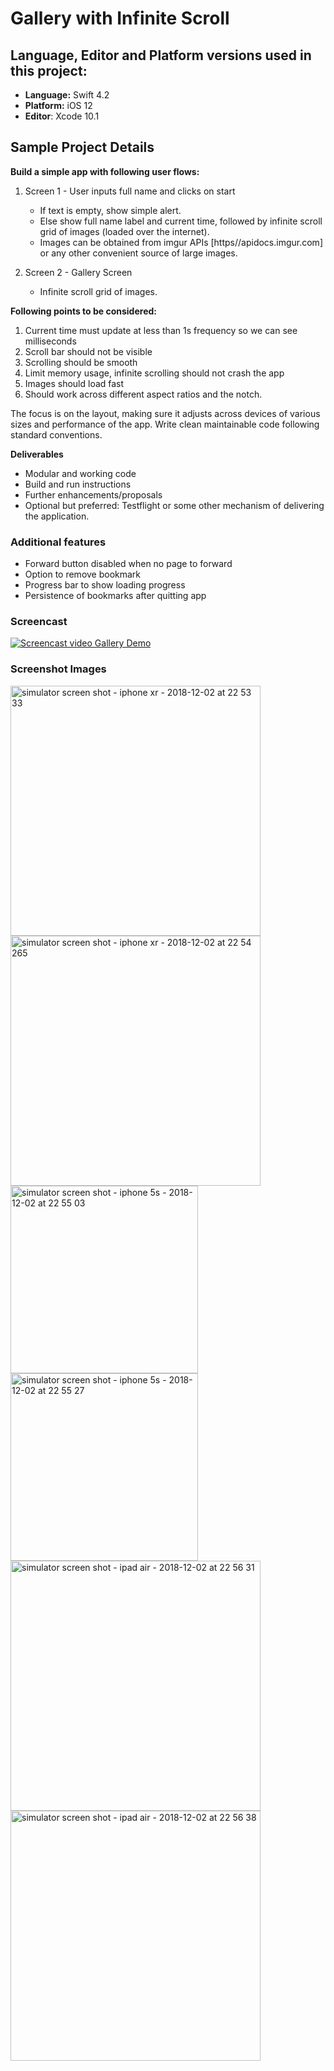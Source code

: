 # Gallery with Infinite Scroll

## Language, Editor and Platform versions used in this project:
* **Language:** Swift 4.2
* **Platform:** iOS 12
* **Editor**: Xcode 10.1

## Sample Project Details
**Build a simple app with following user flows:**

1. Screen 1 - User inputs full name and clicks on start
    * If text is empty, show simple alert.
    * Else show full name label and current time, followed by infinite scroll grid of images
(loaded over the internet).
    * Images can be obtained from imgur APIs [https//apidocs.imgur.com] or any other convenient source of large images.

2. Screen 2 - Gallery Screen

    * Infinite scroll grid of images.

    
**Following points to be considered:**
1. Current time must update at less than 1s frequency so we can see milliseconds
2. Scroll bar should not be visible
3. Scrolling should be smooth
4. Limit memory usage, infinite scrolling should not crash the app
5. Images should load fast
6. Should work across different aspect ratios and the notch.

The focus is on the layout, making sure it adjusts across devices of various sizes and performance of the app. Write clean maintainable code following standard conventions.

**Deliverables**
* Modular and working code
* Build and run instructions
* Further enhancements/proposals
* Optional but preferred: Testflight or some other mechanism of delivering the application.

### Additional features
* Forward button disabled when no page to forward
* Option to remove bookmark
* Progress bar to show loading progress
* Persistence of bookmarks after quitting app

### Screencast
[![Screencast video Gallery Demo](https://img.youtube.com/vi/gJTHWB1iXPs/0.jpg)](https://youtu.be/gJTHWB1iXPs)

### Screenshot Images

<img src="https://user-images.githubusercontent.com/12752821/49342810-b0143e00-f685-11e8-8f39-9690e62e7557.png" alt="simulator screen shot - iphone xr - 2018-12-02 at 22 53 33" width="400">

<img src="https://user-images.githubusercontent.com/12752821/49342824-f073bc00-f685-11e8-8490-9e9357681186.png" alt="simulator screen shot - iphone xr - 2018-12-02 at 22 54 265" width="400">

<img src="https://user-images.githubusercontent.com/12752821/49342839-1dc06a00-f686-11e8-96d6-adb9d767fc1d.png" alt="simulator screen shot - iphone 5s - 2018-12-02 at 22 55 03" width="300">

<img src="https://user-images.githubusercontent.com/12752821/49342840-231db480-f686-11e8-975f-4bfda946bb37.png" alt="simulator screen shot - iphone 5s - 2018-12-02 at 22 55 27" width="300">

<img src="https://user-images.githubusercontent.com/12752821/49342858-53655300-f686-11e8-8b50-05cca1c56347.png" alt="simulator screen shot - ipad air - 2018-12-02 at 22 56 31" width="400">

<img src="https://user-images.githubusercontent.com/12752821/49342860-56f8da00-f686-11e8-910a-bca818ce0b5b.png" alt="simulator screen shot - ipad air - 2018-12-02 at 22 56 38" width="400">




